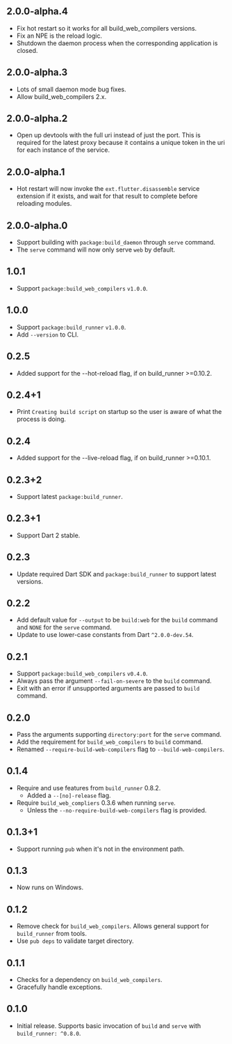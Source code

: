 ## 2.0.0-alpha.4

- Fix hot restart so it works for all build_web_compilers versions.
- Fix an NPE is the reload logic.
- Shutdown the daemon process when the corresponding application is closed.

## 2.0.0-alpha.3

- Lots of small daemon mode bug fixes.
- Allow build_web_compilers 2.x.

## 2.0.0-alpha.2

- Open up devtools with the full uri instead of just the port. This is required
  for the latest proxy because it contains a unique token in the uri for each
  instance of the service.

## 2.0.0-alpha.1

- Hot restart will now invoke the `ext.flutter.disassemble` service extension if
  it exists, and wait for that result to complete before reloading modules.

## 2.0.0-alpha.0

- Support building with `package:build_daemon` through `serve` command.
- The `serve` command will now only serve `web` by default.

## 1.0.1

- Support `package:build_web_compilers` `v1.0.0`.

## 1.0.0

- Support `package:build_runner` `v1.0.0`.
- Add `--version` to CLI.

## 0.2.5

- Added support for the --hot-reload flag, if on build_runner >=0.10.2.

## 0.2.4+1

- Print `Creating build script` on startup so the user is aware of what the
  process is doing.

## 0.2.4

- Added support for the --live-reload flag, if on build_runner >=0.10.1.

## 0.2.3+2

- Support latest `package:build_runner`.

## 0.2.3+1

- Support Dart 2 stable.

## 0.2.3

- Update required Dart SDK and `package:build_runner` to support latest
  versions.

## 0.2.2

- Add default value for `--output` to be `build:web` for the `build` command
  and `NONE` for the `serve` command.
- Update to use lower-case constants from Dart `^2.0.0-dev.54`.

## 0.2.1

- Support `package:build_web_compilers` `v0.4.0`.
- Always pass the argument `--fail-on-severe` to the `build` command.
- Exit with an error if unsupported arguments are passed to `build` command.

## 0.2.0

- Pass the arguments supporting `directory:port` for the `serve` command.
- Add the requirement for `build_web_compilers` to `build` command.
- Renamed `--require-build-web-compilers` flag to `--build-web-compilers`.

## 0.1.4

- Require and use features from `build_runner` 0.8.2.
  - Added a `--[no]-release` flag.
- Require `build_web_compliers` 0.3.6 when running `serve`.
  - Unless the `--no-require-build-web-compilers` flag is provided.

## 0.1.3+1

- Support running `pub` when it's not in the environment path.

## 0.1.3

- Now runs on Windows.

## 0.1.2

- Remove check for `build_web_compilers`. Allows general support for
  `build_runner` from tools.
- Use `pub deps` to validate target directory.

## 0.1.1

- Checks for a dependency on `build_web_compilers`.
- Gracefully handle exceptions.

## 0.1.0

- Initial release. Supports basic invocation of `build` and `serve` with
  `build_runner: ^0.8.0`.

